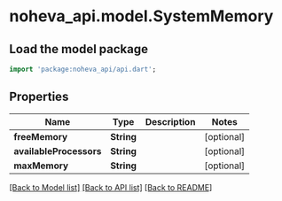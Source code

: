 # noheva_api.model.SystemMemory

## Load the model package
```dart
import 'package:noheva_api/api.dart';
```

## Properties
Name | Type | Description | Notes
------------ | ------------- | ------------- | -------------
**freeMemory** | **String** |  | [optional] 
**availableProcessors** | **String** |  | [optional] 
**maxMemory** | **String** |  | [optional] 

[[Back to Model list]](../README.md#documentation-for-models) [[Back to API list]](../README.md#documentation-for-api-endpoints) [[Back to README]](../README.md)


